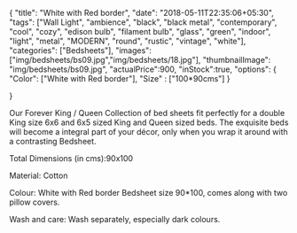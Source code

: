 {
    "title": "White with Red border",
    "date": "2018-05-11T22:35:06+05:30",
    "tags": ["Wall Light", "ambience", "black", "black metal", "contemporary", "cool", "cozy", "edison bulb", "filament bulb", "glass", "green", "indoor", "light", "metal", "MODERN", "round", "rustic", "vintage", "white"],
    "categories": ["Bedsheets"],
    "images": ["img/bedsheets/bs09.jpg","img/bedsheets/18.jpg"],
    "thumbnailImage": "img/bedsheets/bs09.jpg",
    "actualPrice":900,
    "inStock":true,
    "options": {
            "Color": ["White with Red border"],
            "Size" : ["100*90cms"]
    }
    
}

Our Forever King / Queen Collection of bed sheets fit perfectly for a double King size 6x6 and 6x5 sized King and Queen sized beds. The exquisite beds will become a integral part of your décor, only when you wrap it around with a contrasting Bedsheet.

Total Dimensions (in cms):90x100

Material: Cotton

Colour: White with Red border Bedsheet size 90*100, comes along with two pillow covers.

Wash and care: Wash separately, especially dark colours. 
